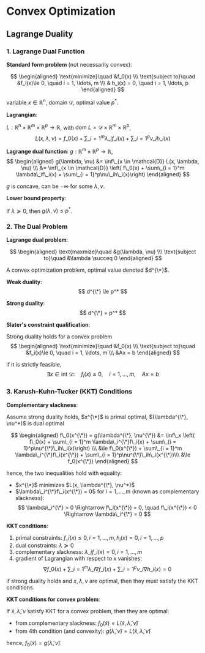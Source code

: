 # Convex Optimization

## Lagrange Duality

### 1. Lagrange Dual Function

**Standard form problem** (not necessarily convex):

$$
\begin{aligned}
\text{minimize}\quad &f_0(x) \\\
\text{subject to}\quad &f_i(x)\le 0, \quad i = 1, \ldots, m \\\
& h_i(x) = 0, \quad i = 1, \ldots, p
\end{aligned}
$$
 
variable $x \in \mathbb{R}^n$, domain $\mathcal{D}$, optimal value $p^*$.

**Lagrangian**:

$L: \mathbb{R}^n \times \mathbb{R}^m \times \mathbb{R}^p \to \mathbb{R}$, with $\text{dom } L = \mathcal{D} \times \mathbb{R}^m \times \mathbb{R}^p$,
$$
L(x, \lambda, \nu) = f\_0(x) + \sum\_{i = 1}^m \lambda\_if\_i(x) + \sum\_{i = 1}^p\nu\_ih\_i(x)
$$

**Lagrange dual function**:
$g: \mathbb{R}^m \times \mathbb{R}^p \to \mathbb{R}$,
$$
\begin{aligned}
g(\lambda, \nu) &= \inf\_{x \in \mathcal{D}} L(x, \lambda, \nu) \\\
&= \inf\_{x \in \mathcal{D}} \left( f\_0(x) + \sum\_{i = 1}^m \lambda\_if\_i(x) + \sum\_{i = 1}^p\nu\_ih\_i(x)\right)
\end{aligned}
$$

$g$ is concave, can be $-\infty$ for some $\lambda, \nu$.

**Lower bound property**:

If $\lambda \succeq 0$, then $g(\lambda, \nu) \le p^*$.

### 2. The Dual Problem

**Lagrange dual problem**:

$$
\begin{aligned}
\text{maxmize}\quad &g(\lambda, \nu) \\\
\text{subject to}\quad &\lambda \succeq 0
\end{aligned}
$$
 
A convex optimization problem, optimal value denoted $d^{\*}$.

**Weak duality**:
$$
d^{\*} \le p^*
$$

**Strong duality**:
$$
d^{\*} = p^*
$$

**Slater's constraint qualification**:

Strong duality holds for a convex problem
$$
\begin{aligned}
\text{minimize}\quad &f_0(x) \\\
\text{subject to}\quad &f_i(x)\le 0, \quad i = 1, \ldots, m \\\
&Ax = b
\end{aligned}
$$

if it is strictly feasible, 
$$
\exists x \in \text{int } \mathcal{D}: \quad f_i(x)\le 0, \quad i = 1, \ldots, m, \quad Ax = b
$$

### 3. Karush-Kuhn-Tucker (KKT) Conditions

**Complementary slackness**:

Assume strong duality holds, $x^{\*}$ is primal optimal, $(\lambda^{\*}, \nu^*)$ is dual optimal

$$
\begin{aligned}
f\_0(x^{\*}) = g(\lambda^{\*}, \nu^{\*}) &= \inf\_x \left( f\_0(x) + \sum\_{i = 1}^m \lambda\_i^{\*}f\_i(x) + \sum\_{i = 1}^p\nu^{\*}\_ih\_i(x)\right) \\\
&\le f\_0(x^{\*}) + \sum\_{i = 1}^m \lambda\_i^{\*}f\_i(x^{\*}) + \sum\_{i = 1}^p\nu^{\*}\_ih\_i(x^{\*})\\\
&\le f_0(x^{\*})
\end{aligned}
$$

hence, the two inequalities hold with equality:

- $x^{\*}$ minimizes $L(x, \lambda^{\*}, \nu^*)$
- $\lambda\_i^{\*}f\_i(x^{\*}) = 0$ for $i = 1, \ldots, m$ (known as complementary slackness):
$$
\lambda\_i^{\*} > 0 \Rightarrow f\_i(x^{\*}) = 0, \quad f\_i(x^{\*}) < 0 \Rightarrow \lambda\_i^{\*} = 0
$$

**KKT conditions**:

1. primal constraints: $f\_i(x) \le 0, i = 1, \ldots, m, h_i(x) = 0, i = 1, \ldots, p$
2. dual constraints: $\lambda \succeq 0$
3. complementary slackness: $\lambda\_if\_i(x) = 0, i = 1, \ldots, m$
4. gradient of Lagrangian with respect to $x$ vanishes:
$$
\nabla f\_0(x) + \sum\_{i = 1}^m \lambda\_i \nabla f\_i(x) + \sum\_{i = 1}^p\nu\_i \nabla h\_i(x) = 0
$$

if strong duality holds and $x, \lambda, \nu$ are optimal, then they must satisfy the KKT conditions.

**KKT conditions for convex problem**:

If $\tilde{x}, \tilde{\lambda}, \tilde{\nu}$ satisfy KKT for a convex problem, then they are optimal:

- from complementary slackness: $f_0(\tilde{x}) = L(\tilde{x}, \tilde{\lambda}, \tilde{\nu})$
- from 4th condition (and convexity): $g(\tilde{\lambda}, \tilde{\nu}) = L(\tilde{x}, \tilde{\lambda}, \tilde{\nu})$

hence, $f_0(\tilde{x}) = g(\tilde{\lambda}, \tilde{\nu})$.

















